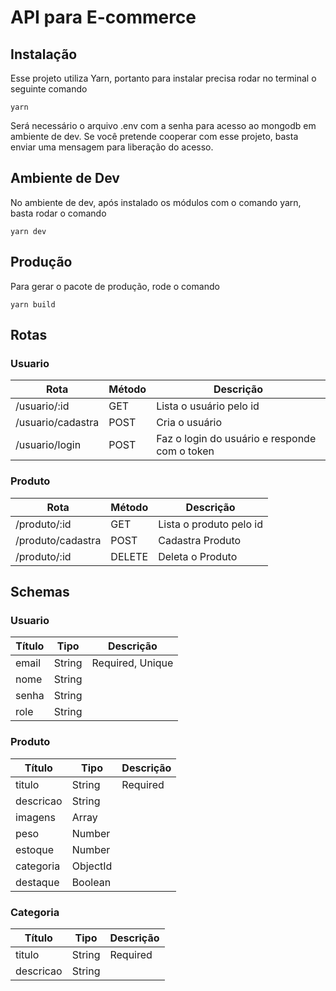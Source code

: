 # API para E-commerce

## Instalação

Esse projeto utiliza Yarn, portanto para instalar precisa rodar no terminal o seguinte comando

`yarn`

Será necessário o arquivo .env com a senha para acesso ao mongodb em ambiente de dev. Se você pretende cooperar com esse projeto, basta enviar uma mensagem para liberação do acesso.

## Ambiente de Dev

No ambiente de dev, após instalado os módulos com o comando yarn, basta rodar o comando

`yarn dev`

## Produção

Para gerar o pacote de produção, rode o comando

`yarn build`

## Rotas

### Usuario

| Rota              | Método | Descrição                                     |
| ----------------- | ------ | --------------------------------------------- |
| /usuario/:id      | GET    | Lista o usuário pelo id                       |
| /usuario/cadastra | POST   | Cria o usuário                                |
| /usuario/login    | POST   | Faz o login do usuário e responde com o token |

### Produto

| Rota              | Método | Descrição                                     |
| ----------------- | ------ | --------------------------------------------- |
| /produto/:id      | GET    | Lista o produto pelo id                       |
| /produto/cadastra | POST   | Cadastra Produto                              |
| /produto/:id      | DELETE | Deleta o Produto                              |

## Schemas

### Usuario

| Título        | Tipo    | Descrição                                     |
| ------------- | ------- | --------------------------------------------- |
| email         | String  | Required, Unique                              |
| nome          | String  |                                               |
| senha         | String  |                                               |
| role          | String  |                                               |

### Produto

| Título        | Tipo     | Descrição                                     |
| ------------- | -------- | --------------------------------------------- |
| titulo        | String   | Required                                      |
| descricao     | String   |                                               |
| imagens       | Array    |                                               |
| peso          | Number   |                                               |
| estoque       | Number   |                                               |
| categoria     | ObjectId |                                               |
| destaque      | Boolean  |                                               |

### Categoria

| Título        | Tipo     | Descrição                                     |
| ------------- | -------- | --------------------------------------------- |
| titulo        | String   | Required                                      |
| descricao     | String   |                                               |